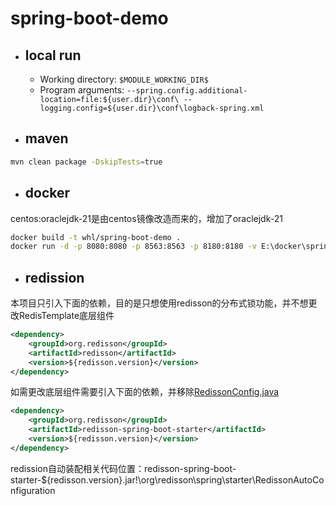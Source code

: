 # spring-boot-demo

- ## local run
    * Working directory: ` $MODULE_WORKING_DIR$ `
    * Program arguments: ` --spring.config.additional-location=file:${user.dir}\conf\ --logging.config=${user.dir}\conf\logback-spring.xml `

- ## maven
```bash
mvn clean package -DskipTests=true
```

- ## docker
centos:oraclejdk-21是由centos镜像改造而来的，增加了oraclejdk-21
```bash
docker build -t whl/spring-boot-demo .
docker run -d -p 8080:8080 -p 8563:8563 -p 8180:8180 -v E:\docker\spring-boot-demo\arthas:/usr/local/spring-boot-demo/arthas -v E:\docker\spring-boot-demo\conf:/usr/local/spring-boot-demo/conf -v E:\docker\spring-boot-demo\logs:/usr/local/spring-boot-demo/logs whl/spring-boot-demo
```

- ## redission
本项目只引入下面的依赖，目的是只想使用redisson的分布式锁功能，并不想更改RedisTemplate底层组件
```xml
<dependency>
    <groupId>org.redisson</groupId>
    <artifactId>redisson</artifactId>
    <version>${redisson.version}</version>
</dependency>
```
如需更改底层组件需要引入下面的依赖，并移除[RedissonConfig.java](./src/main/java/com/whl/spring/demo/config/RedissonConfig.java)
```xml
<dependency>
    <groupId>org.redisson</groupId>
    <artifactId>redisson-spring-boot-starter</artifactId>
    <version>${redisson.version}</version>
</dependency>
```
redission自动装配相关代码位置：redisson-spring-boot-starter-${redisson.version}.jar!\org\redisson\spring\starter\RedissonAutoConfiguration